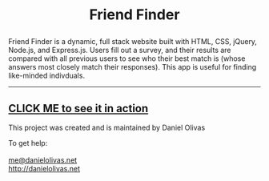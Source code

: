 #
<h1>
<p align="center">Friend Finder</p>
</h1>
 Friend Finder is a dynamic, full stack website built with HTML, CSS, jQuery, Node.js, and Express.js.  Users fill out a survey, and their results are compared with all previous users to see who their best match is (whose answers most closely match their responses).  This app is useful for finding like-minded indivduals.

---
[CLICK ME to see it in action](https://infinite-brushlands-54962.herokuapp.com/)
<br>
---

This project was created and is maintained by Daniel Olivas

To get help:<br><br>
me@danielolivas.net<br>
http://danielolivas.net